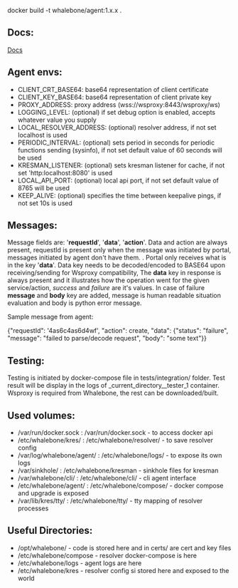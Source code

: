 docker build -t whalebone/agent:1.x.x .

Docs:
----------
[Docs](https://github.com/whalebone/wsproxy/wiki)

Agent envs:
----------
- CLIENT_CRT_BASE64: base64 representation of client certificate
- CLIENT_KEY_BASE64: base64 representation of client private key
- PROXY_ADDRESS: proxy address (wss://wsproxy:8443/wsproxy/ws)
- LOGGING_LEVEL: (optional) if set debug option is enabled, accepts whatever value you supply
- LOCAL_RESOLVER_ADDRESS: (optional) resolver address, if not set localhost is used
- PERIODIC_INTERVAL: (optional) sets period in seconds for periodic functions sending (sysinfo), if not set default value of 60 seconds will be used
- KRESMAN_LISTENER: (optional) sets kresman listener for cache, if not set 'http:localhost:8080' is used
- LOCAL_API_PORT: (optional) local api port, if not set default value of 8765 will be used
- KEEP_ALIVE: (optional) specifies the time between keepalive pings, if not set 10s is used

Messages:
----------

Message fields are: '**requestId**', '**data**', '**action**'.
Data and action are always present, requestId is present only when the message was initiated by portal, messages initiated by agent don't have them.
. Portal only receives what is in the key '**data**'. Data key needs to be decoded/encoded to BASE64 upon receiving/sending for Wsproxy compatibility,
The **data** key in response is always present and it illustrates how the operation went for the given service/action, _success_ and _failure_ are it's values. 
In case of failure **message** and **body** key are added, message is human readable situation evaluation and body is python error message.

Sample message from agent:

{"requestId": '4as6c4as6d4wf', "action": create,
                    "data": {"status": "failure", "message": "failed to parse/decode request", "body": "some text"}}       


Testing:
----------
Testing is initiated by docker-compose file in tests/integration/ folder. Test result will be display in the logs 
of _current_directory__tester_1 container. Wsproxy is required from Whalebone, the rest can be downloaded/built.


Used volumes:
----------
- /var/run/docker.sock : /var/run/docker.sock - to access docker api
- /etc/whalebone/kres/ : /etc/whalebone/resolver/ - to save resolver config 
- /var/log/whalebone/agent/ : /etc/whalebone/logs/ - to expose its own logs
- /var/sinkhole/ : /etc/whalebone/kresman - sinkhole files for kresman 
- /var/whalebone/cli/ : /etc/whalebone/cli/ - cli agent interface 
- /etc/whalebone/agent/ : /etc/whalebone/compose/ - docker compose and upgrade is exposed
- /var/lib/kres/tty/ : /etc/whalebone/tty/ - tty mapping of resolver processes


Useful Directories:
----------
- /opt/whalebone/ - code is stored here and in certs/ are cert and key files
- /etc/whalebone/compose - resolver docker-compose is here
- /etc/whalebone/logs - agent logs are here
- /etc/whalebone/kres - resolver config si stored here and exposed to the world

